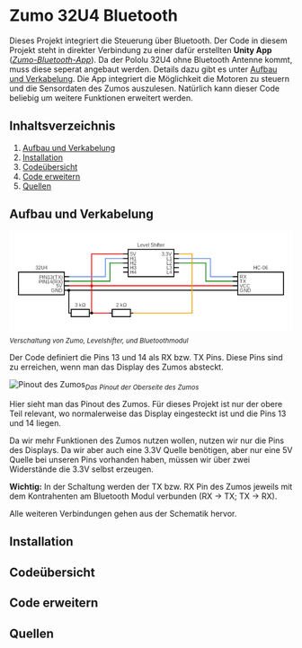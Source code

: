 # Zumo 32U4 Bluetooth

Dieses Projekt integriert die Steuerung über Bluetooth. Der Code in diesem Projekt steht in direkter Verbindung zu einer dafür erstellten **Unity App** ([*Zumo-Bluetooth-App*](https://github.com/dermrvn-code/zumo-bluetooth-app)).
Da der Pololu 32U4 ohne Bluetooth Antenne kommt, muss diese seperat angebaut werden. Details dazu gibt es unter [Aufbau und Verkabelung](#aufbau-und-verkabelung).
Die App integriert die Möglichkeit die Motoren zu steuern und die Sensordaten des Zumos auszulesen.
Natürlich kann dieser Code beliebig um weitere Funktionen erweitert werden.

## Inhaltsverzeichnis
1. [Aufbau und Verkabelung](#aufbau-und-verkabelung)
2. [Installation](#installation)
4. [Codeübersicht](#codeübersicht)
5. [Code erweitern](#code-erweitern)
6. [Quellen](#quellen)

## Aufbau und Verkabelung
![Verkabelung](https://raw.githubusercontent.com/dermrvn-code/zumo-bluetooth/master/circuit.png)<sub>*Verschaltung von Zumo, Levelshifter, und Bluetoothmodul*</sub>

Der Code definiert die Pins 13 und 14 als RX bzw. TX Pins. Diese Pins sind zu erreichen, wenn man das Display des Zumos absteckt.

![Pinout des Zumos](https://a.pololu-files.com/picture/0J6286.1200.jpg?177f62fab7018b9ff5f2898d27f91d61)<sub>*Das Pinout der Oberseite des Zumos*</sub>

Hier sieht man das Pinout des Zumos. Für dieses Projekt ist nur der obere Teil relevant, wo normalerweise das Display eingesteckt ist und die Pins 13 und 14 liegen.

Da wir mehr Funktionen des Zumos nutzen wollen, nutzen wir nur die Pins des Displays. Da wir aber auch eine 3.3V Quelle benötigen, aber nur eine 5V Quelle bei unseren Pins vorhanden haben, müssen wir über zwei Widerstände die 3.3V selbst erzeugen.

**Wichtig:** In der Schaltung werden der TX bzw. RX Pin des Zumos jeweils mit dem Kontrahenten am Bluetooth Modul verbunden (RX -> TX; TX -> RX).

Alle weiteren Verbindungen gehen aus der Schematik hervor.

## Installation

## Codeübersicht

## Code erweitern

## Quellen
